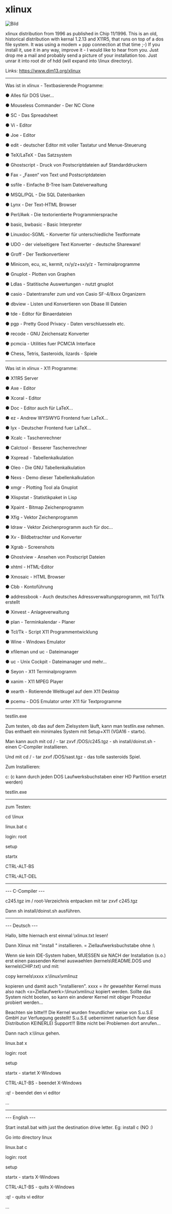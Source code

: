 # xlinux

![Bild](https://github.com/petersieg/xlinux/blob/master/xlinux.jpg)

xlinux distribution from 1996 as published in Chip 11/1996.
This is an old, historical distribution with kernal 1.2.13 and X11R5, that runs on top of a dos file system. It was using a modem + ppp connection at that time ;-) If you install it, use it in any way, improve it - I would like to hear from you. Just drop me a mail and probably send a picture of your installation too.
Just unrar it into root dir of hdd (will expand into \linux directory).

Links:
https://www.dim13.org/xlinux

---------------
Was ist in xlinux - Textbasierende Programme:

● Alles für DOS User...

● Mouseless Commander - Der NC Clone

● SC - Das Spreadsheet

● Vi - Editor

● Joe - Editor

● edit - deutscher Editor mit voller Tastatur und Menue-Steuerung

● TeX/LaTeX - Das Satzsystem

● Ghostscript - Druck von Postscriptdateien auf Standarddruckern

● Fax - „Faxen“ von Text und Postscriptdateien

● ssfile - Einfache B-Tree Isam Dateiverwaltung

● MSQL/PQL - Die SQL Datenbanken

● Lynx - Der Text-HTML Browser

● Perl/Awk - Die textorientierte Programmiersprache

● basic, bwbasic - Basic Interpreter

● Linuxdoc-SGML - Konverter für unterschiedliche Textformate

● UDO - der vielseitigere Text Konverter - deutsche Shareware!

● Groff - Der Textkonvertierer

● Minicom, ecu, xc, kermit, rx/y/z+sx/y/z - Terminalprogramme

● Gnuplot - Plotten von Graphen

● Ldlas - Statitische Auswertungen - nutzt gnuplot

● casio - Datentransfer zum und von Casio SF-4/8xxx Organizern

● dbview - Listen und Konvertieren von Dbase III Dateien

● tde - Editor für Binaerdateien

● pgp - Pretty Good Privacy - Daten verschluesseln etc.

● recode - GNU Zeichensatz Konverter

● pcmcia - Utilities fuer PCMCIA Interface

● Chess, Tetris, Sasteroids, lizards - Spiele


---------------
Was ist in xlinux - X11 Programme:

● X11R5 Server

● Axe - Editor

● Xcoral - Editor

● Doc - Editor auch für LaTeX...

● ez - Andrew WYSIWYG Frontend fuer LaTeX...

● lyx - Deutscher Frontend fuer LaTeX...

● Xcalc - Taschenrechner

● Calctool - Besserer Taschenrechner

● Xspread - Tabellenkalkulation

● Oleo - Die GNU Tabellenkalkulation

● Nexs - Demo dieser Tabellenkalkulation

● xmgr - Plotting Tool ala Gnuplot

● Xlispstat - Statistikpaket in Lisp

● Xpaint - Bitmap Zeichenprogramm

● Xfig - Vektor Zeichenprogramm

● Idraw - Vektor Zeichenprogramm auch für doc...

● Xv - Bildbetrachter und Konverter

● Xgrab - Screenshots

● Ghostview - Ansehen von Postscript Dateien

● xhtml - HTML-Editor

● Xmosaic - HTML Browser

● Cbb - Kontoführung

● addressbook - Auch deutsches Adressverwaltungsprogramm, mit Tcl/Tk erstellt

● Xinvest - Anlageverwaltung

● plan - Terminkalendar - Planer

● Tcl/Tk - Script X11 Programmentwicklung

● Wine - Windows Emulator

● xfileman und uc - Dateimanager

● uc - Unix Cockpit - Dateimanager und mehr...

● Seyon - X11 Terminalprogramm

● xanim - X11 MPEG Player

● xearth - Rotierende Weltkugel auf dem X11 Desktop

● pcemu - DOS Emulator unter X11 für Textprogramme


---------------
testlin.exe

Zum testen, ob das auf dem Zielsystem läuft, kann man testlin.exe nehmen. Das enthaelt ein minimales System mit
Setup+X11 (VGA16 - startx). 

Man kann auch mit cd / - tar zxvf /DOS/c245.tgz - sh install/doinst.sh - einen C-Compiler installieren.

Und mit cd / - tar zxvf /DOS/sast.tgz - das tolle sasteroids Spiel.

Zum Installieren:

c:  (c kann durch jeden DOS Laufwerksbuchstaben einer HD Partition ersetzt werden)

testlin.exe
 
---------------
zum Testen:

cd \linux

linux.bat c

login: root

setup

startx

CTRL-ALT-BS

CTRL-ALT-DEL

---------------
--- C-Compiler ---

c245.tgz im / root-Verzeichnis entpacken mit tar zxvf c245.tgz

Dann sh install/doinst.sh ausführen.


---------------
--- Deutsch ---

Hallo, bitte hiernach erst einmal \xlinux.txt lesen!

Dann Xlinux mit "install <x>" installieren. <x> = Ziellaufwerksbuchstabe ohne :\

Wenn sie kein IDE-System haben, MUESSEN sie NACH der Installation (s.o.) erst
einen passenden Kernel auswaehlen (kernels\README.DOS und kernels\CHIP.txt) und mit:

copy kernels\xxxx x:\linux\vmlinuz

kopieren und damit auch "installieren". xxxx = ihr gewaehlter Kernel muss also
nach <x=Ziellaufwerk>:\linux\vmlinuz kopiert werden. Sollte das System nicht
booten, so kann ein anderer Kernel mit obiger Prozedur probiert werden...

Beachten sie bitte!!! Die Kernel wurden freundlicher weise von S.u.S.E GmbH
zur Verfuegung gestellt! S.u.S.E uebernimmt natuerlich fuer diese Distribution
KEINERLEI Support!!! Bitte nicht bei Problemen dort anrufen...

Dann nach x:\linux gehen.

linux.bat x

login: root

setup

startx - startet X-Windows

CTRL-ALT-BS - beendet X-Windows

:q! - beendet den vi editor

...


---------------
--- English ---

Start install.bat with just the destination drive letter. Eg: install c
(NO :\)

Go into directory linux

linux.bat c

login: root

setup

startx - starts X-Windows

CTRL-ALT-BS - quits X-Windows

:q! - quits vi editor

...



